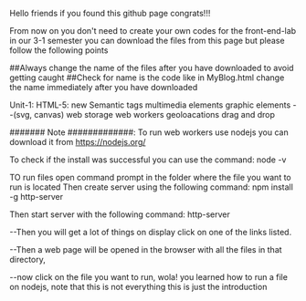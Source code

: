 Hello friends if you found this github page congrats!!!

From now on you don't need to create your own codes for the front-end-lab in our 3-1 semester you can download the files from this page but please follow the following points

##Always change the name of the files after you have downloaded to avoid getting caught ##Check for name is the code like in MyBlog.html change the name immediately after you have downloaded

Unit-1:
    HTML-5:
        new Semantic tags
        multimedia elements
        graphic elements --(svg, canvas)
        web storage
        web workers
        geoloacations
        drag and drop


####### Note #############: 
To run web workers use nodejs you can download it from https://nodejs.org/

To check if the install was successful you can use the command: node -v

TO run files open command prompt in the folder where the file you want to run is located
Then create server using the following command:
npm install -g http-server

Then start server with the following command:
http-server

--Then you will get a lot of things on display click on one of the links listed.

--Then a web page will be opened in the browser with all the files in that directory,

--now click on the file you want to run, wola! you learned how to run a file on nodejs, note that this is not everything this is just the introduction